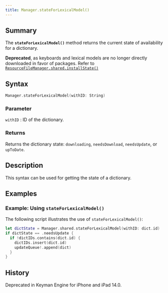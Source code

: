 ```yaml
---
title: Manager.stateForLexicalModel()
---
```


## Summary

The **`stateForLexicalModel()`** method returns the current state of
availability for a dictionary.

**Deprecated**, as keyboards and lexical models are no longer directly
downloaded in favor of packages. Refer to [`ResourceFileManager.shared.installState()`](../ResourceFileManager/installState)

## Syntax

``` swift
Manager.stateForLexicalModel(withID: String)
```

### Parameter

`withID`
:   ID of the dictionary.

### Returns

Returns the dictionary state: `downloading`, `needsDownload`,
`needsUpdate`, or `upToDate`.

## Description

This syntax can be used for getting the state of a dictionary.

## Examples

### Example: Using `stateForLexicalModel()`

The following script illustrates the use of `stateForLexicalModel()`:

``` swift
let dictState = Manager.shared.stateForLexicalModel(withID: dict.id)
if dictState == .needsUpdate {
  if !dictIDs.contains(dict.id) {
    dictIDs.insert(dict.id)
    updateQueue!.append(dict)
  }
}
```

## History

Deprecated in Keyman Engine for iPhone and iPad 14.0.
